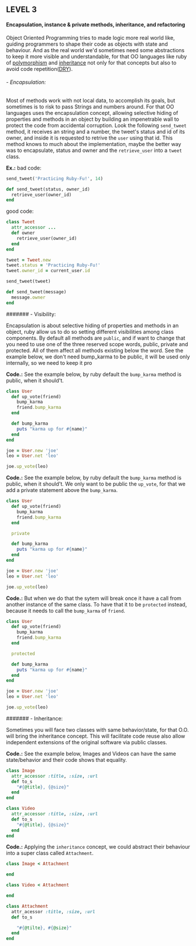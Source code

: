 LEVEL 3
-------

#### Encapsulation, instance & private methods, inheritance, and refactoring

Object Oriented Programming tries to made logic more real world like, guiding programmers to shape their code as objects with state and behaviour. And as the real world we'd sometimes need some abstractions to keep it more visible and understandable, for that OO languages like ruby of [polymorphism](http://en.wikipedia.org/wiki/Polymorphism_(computer_science)) and [inheritance](http://en.wikipedia.org/wiki/Inheritance_(object-oriented_programming)) not only for that concepts but also to avoid code repetition([DRY](http://www.reddit.com)).

###### - Encapsulation:

Most of methods work with not local data, to accomplish its goals, but sometimes is to risk to pass Strings and numbers around. For that OO languages uses the encapsulation concept, allowing selective hiding of properties and methods in an object by building an impenetrable wall to protect the code from accidental corruption. Look the following `send_tweet` method, it receives an string and a number, the tweet's status and id of its owner, and inside it is requested to retrive the `user` using that id. This method knows to much about the implementation, maybe the better way was to encapsulate, status and owner and the `retrieve_user` into a `tweet` class.

**Ex.:** bad code:

```ruby
send_tweet('Practicing Ruby-Fu!', 14)

def send_tweet(status, owner_id)
  retrieve_user(owner_id)
end
```

good code:

```ruby
class Tweet
  attr_accessor ...
  def owner
    retrieve_user(owner_id)
  end
end

tweet = Tweet.new
tweet.status = 'Practicing Ruby-Fu!'
tweet.owner_id = current_user.id

send_tweet(tweet)

def send_tweet(message)
  message.owner
end
```

####### - Visibility:

Encapsulation is about selective hiding of properties and methods in an object, ruby allow us to do so setting different visibilities among class components. By default all methods are `public`, and if want to change that you need to use one of the three reserved scope words, public, private and protected. All of them affect all methods existing below the word. See the example below, we don't need bump_karma to be public, it will be used only internally, so we need to keep it pro

**Code.:** See the example below, by ruby default the `bump_karma` method is public, when it should't.

```ruby
class User
  def up_vote(friend)
    bump_karma
    friend.bump_karma
  end

  def bump_karma
    puts "karma up for #{name}"
  end
end

joe = User.new 'joe'
leo = User.net 'leo'

joe.up_vote(leo)

```

**Code.:** See the example below, by ruby default the `bump_karma` method is public, when it should't. We only want to be public the `up_vote`, for that we add a private statement above the `bump_karma`.

```ruby
class User
  def up_vote(friend)
    bump_karma
    friend.bump_karma
  end

  private

  def bump_karma
    puts "karma up for #{name}"
  end
end

joe = User.new 'joe'
leo = User.net 'leo'

joe.up_vote(leo)

```

**Code.:** But when we do that the sytem will break once it have a call from another instance of the same class. To have that it to be `protected` instead, because it needs to call the `bump_karma` of `friend`.

```ruby
class User
  def up_vote(friend)
    bump_karma
    friend.bump_karma
  end

  protected

  def bump_karma
    puts "karma up for #{name}"
  end
end

joe = User.new 'joe'
leo = User.net 'leo'

joe.up_vote(leo)

```

####### - Inheritance:

Sometimes you will face two classes with same behavior/state, for that O.O. will bring the inheritance concept. This will facilitate code reuse also allow independent extensions of the original software via public classes.

**Code.:** See the example below, Images and Videos can have the same state/behavior and their code shows that equality.

```ruby
class Image
  attr_accessor :title, :size, :url
  def to_s
    "#{@title}, {@size}"
  end
end

class Video
  attr_accessor :title, :size, :url
  def to_s
    "#{@title}, {@size}"
  end
end
```

**Code.:** Applying the `inheritance` concept, we could abstract their behaviour into a super class called `Attachment`.

```ruby
class Image < Attachment

end

class Video < Attachment

end

class Attachment
  attr_acessor :title, :size, :url
  def to_s

    "#{@tilte}, #{@size}"
  end
end
```
